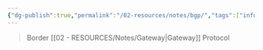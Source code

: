 ```yaml
---
{"dg-publish":true,"permalink":"/02-resources/notes/bgp/","tags":["informatik/netzwerk/protokoll"],"noteIcon":"","updated":"2025-09-10T16:35:08.957+02:00"}
---
```


>Border [[02 - RESOURCES/Notes/Gateway\|Gateway]] Protocol